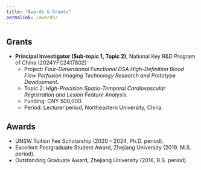 ```yaml
---
title: "Awards & Grants"
permalink: /awards/
---
```


## Grants

* **Principal Investigator (Sub-topic 1, Topic 2)**, National Key R&D Program of China (2024YFC2417802)  
  * Project: *Four-Dimensional Functional DSA High-Definition Blood Flow Perfusion Imaging Technology Research and Prototype Development*.  
  * Topic 2: *High-Precision Spatio-Temporal Cardiovascular Registration and Lesion Feature Analysis*.  
  * Funding: CNY 500,000.  
  * Period: Lecturer period, Northeastern University, China.

<!--
* **Core Participant**, Australian Research Council (ARC) Discovery Project (GA141053)  
  * Project: *Robust Preference Inference from Spatial-Temporal Interaction Networks*.  
  * Period: Postdoctoral Research Associate period, Macquarie University.  

* **Core Participant**, Cooperative Research Centres Projects (CRCP) Grant (CRCPEIGHT000094)  
  * Project: *DeepIoT*.  
  * Period: Ph.D. period, UNSW Sydney.  
-->


## Awards

* UNSW Tuition Fee Scholarship (2020 – 2024, Ph.D. period).  
* Excellent Postgraduate Student Award, Zhejiang University (2019, M.S. period).  
* Outstanding Graduate Award, Zhejiang University (2016, B.S. period).  


<!-- ## Grants -->

<!-- ## Projects -->
